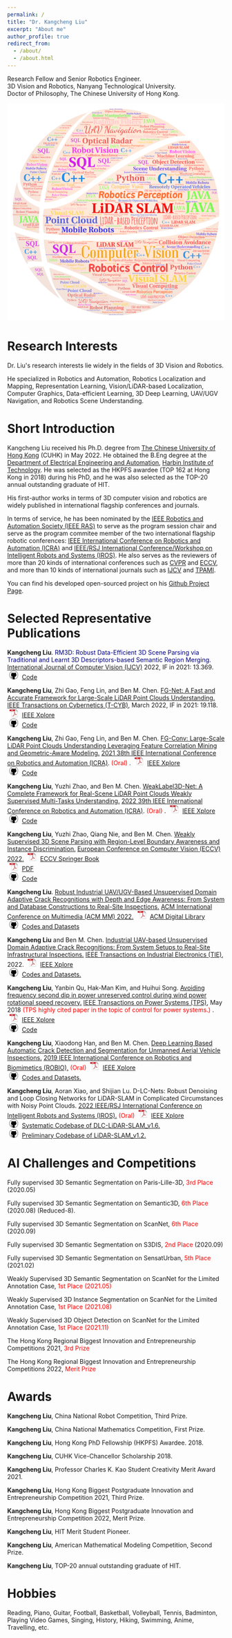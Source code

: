 ```yaml
---
permalink: /
title: "Dr. Kangcheng Liu"
excerpt: "About me"
author_profile: true
redirect_from: 
  - /about/
  - /about.html
---
```


Research Fellow and Senior Robotics Engineer. <br>
3D Vision and Robotics, Nanyang Technological University. <br>
Doctor of Philosophy, The Chinese University of Hong Kong. <br>

<!-- The Chinese University of Hong Kong, Hong Kong SAR, China --> 

![Words](../images/kcliu_keywords-v1.png) 

**Research Interests**
=======
Dr. Liu's research interests lie widely in the fields of 3D Vision and Robotics. 

He specialized in Robotics and Automation, Robotics Localization and Mapping, Representation Learning, Vision/LiDAR-based Localization, Computer Graphics, Data-efficient Learning, 3D Deep Learning, UAV/UGV Navigation, and Robotics Scene Understanding. 


**Short Introduction**
=======
Kangcheng Liu received his Ph.D. degree from [The Chinese University of Hong Kong](https://www.cuhk.edu.hk/english/index.html) (CUHK) in May 2022. He obtained the B.Eng degree at the [Department of Electrical Engineering and Automation](http://hitee.hit.edu.cn/), [Harbin Institute of Technology](http://www.hit.edu.cn/). He was selected as the HKPFS awardee (TOP 162 at Hong Kong in 2018) during his PhD, and he was also selected as the TOP-20 annual outstanding graduate of HIT.

His first-author works in terms of 3D computer vision and robotics are widely published in international flagship conferences and journals. 

In terms of service, he has been nominated by the [IEEE Robotics and Automation Society (IEEE RAS)](http://www.ieee-ras.org/) to serve as the program session chair and serve as the program commitee member of the two international flagship robotic conferences: [IEEE International Conference on Robotics and Automation (ICRA)](https://ieeexplore.ieee.org/xpl/conhome/1000639/all-proceedings) and [IEEE/RSJ International Conference/Workshop on Intelligent Robots and Systems (IROS)](https://ieeexplore.ieee.org/xpl/conhome/1000393/all-proceedings). He also serves as the reviewers of more than 20 kinds of international conferences such as [CVPR](https://cvpr2023.thecvf.com/) and [ECCV](https://link.springer.com/conference/eccv), and more than 10 kinds of international journals such as [IJCV](https://www.springer.com/journal/11263) and [TPAMI](https://ieeexplore.ieee.org/xpl/RecentIssue.jsp?punumber=34).

You can find his developed open-sourced project on his [Github Project Page](https://github.com/KangchengLiu).

<!-- He has ten first-author publications in TOP-tier Computer Vision and Robotics Journals and Conferences, and has 20+ publications in core international journals and conferences indexed by SCI/EI. -->


Selected Representative Publications
======

**Kangcheng Liu**. <font color='Navy'> RM3D: Robust Data-Efficient 3D Scene Parsing via Traditional and Learnt 3D Descriptors-based Semantic Region Merging. </font> [International Journal of Computer Vision (IJCV)](https://www.springer.com/journal/11263,) 2022, IF in 2021: 13.369. 
    <img src="https://raw.githubusercontent.com/KangchengLiu/kangchengliu.github.io/master/images/github_icon.png" width="20" height="20" hspace="5">
    <span><a href="https://github.com/KangchengLiu/RM3D">Code</a></span>

**Kangcheng Liu**, Zhi Gao, Feng Lin, and Ben M. Chen. <font color='Navy'> [FG-Net: A Fast and Accurate Framework for Large-Scale LiDAR Point Clouds Understanding.](https://ieeexplore.ieee.org/abstract/document/9756643/) </font>  [IEEE Transactions on Cybernetics (T-CYB)](https://ieeexplore.ieee.org/xpl/RecentIssue.jsp?punumber=6221036), March 2022, IF in 2021: 19.118. 
    <img src="https://raw.githubusercontent.com/KangchengLiu/kangchengliu.github.io/master/images/pdf_icon.png" width="20" height="20" hspace="5">
    <span><a href="https://ieeexplore.ieee.org/abstract/document/9756643">IEEE Xplore </a></span><br>
    <img src="https://raw.githubusercontent.com/KangchengLiu/kangchengliu.github.io/master/images/github_icon.png" width="20" height="20" hspace="5">
    <span><a href="https://github.com/KangchengLiu/Feature-Geometric-Net-FG-Net">Code</a></span>

**Kangcheng Liu**, Zhi Gao, Feng Lin, and Ben M. Chen. <font color='Navy'> [FG-Conv: Large-Scale LiDAR Point Clouds Understanding Leveraging Feature Correlation Mining and Geometric-Aware Modeling.](https://ieeexplore.ieee.org/abstract/document/9561496) </font> [2021 38th IEEE International Conference on Robotics and Automation (ICRA)](https://ieeexplore.ieee.org/xpl/conhome/1000639/all-proceedings). <font color='Red'> (Oral) </font>.
    <img src="https://raw.githubusercontent.com/KangchengLiu/kangchengliu.github.io/master/images/pdf_icon.png" width="20" height="20" hspace="5">
    <span><a href="https://ieeexplore.ieee.org/abstract/document/9561496">IEEE Xplore </a></span><br>
    <img src="https://raw.githubusercontent.com/KangchengLiu/kangchengliu.github.io/master/images/github_icon.png" width="20" height="20" hspace="5">
    <span><a href="https://github.com/KangchengLiu/Feature-Geometric-Net-FG-Net">Code</a></span>

**Kangcheng Liu**, Yuzhi Zhao, and Ben M. Chen. <font color='Navy'> [WeakLabel3D-Net: A Complete Framework for Real-Scene LiDAR Point Clouds Weakly Supervised Multi-Tasks Understanding.](https://ieeexplore.ieee.org/abstract/document/9811959) </font> [2022 39th IEEE International Conference on Robotics and Automation (ICRA)](https://ieeexplore.ieee.org/xpl/conhome/1000639/all-proceedings). <font color='Red'> (Oral) </font>.
    <img src="https://raw.githubusercontent.com/KangchengLiu/kangchengliu.github.io/master/images/pdf_icon.png" width="20" height="20" hspace="5">
    <span><a href="https://ieeexplore.ieee.org/abstract/document/9811959"> IEEE Xplore </a></span><br>
    <img src="https://raw.githubusercontent.com/KangchengLiu/kangchengliu.github.io/master/images/github_icon.png" width="20" height="20" hspace="5">
    <span><a href="https://github.com/KangchengLiu/RM3D">Code</a></span>

**Kangcheng Liu**, Yuzhi Zhao, Qiang Nie, and Ben M. Chen. <font color='Navy'> [Weakly Supervised 3D Scene Parsing with Region-Level Boundary Awareness and Instance Discrimination.](https://link.springer.com/chapter/10.1007/978-3-031-19815-1_3) </font> [European Conference on Computer Vision (ECCV) 2022.](https://link.springer.com/conference/eccv) <font color='Red'> </font> 
    <img src="https://raw.githubusercontent.com/KangchengLiu/kangchengliu.github.io/master/images/pdf_icon.png" width="20" height="20" hspace="5">
    <span><a href="https://link.springer.com/chapter/10.1007/978-3-031-19815-1_3"> ECCV Springer Book </a></span><br>
    <img src="https://raw.githubusercontent.com/KangchengLiu/kangchengliu.github.io/master/images/pdf_icon.png" width="20" height="20" hspace="5">
    <span><a href="https://www.ecva.net/papers/eccv_2022/papers_ECCV/papers/136880036.pdf"> PDF </a></span><br>
    <img src="https://raw.githubusercontent.com/KangchengLiu/kangchengliu.github.io/master/images/github_icon.png" width="20" height="20" hspace="5">
    <span><a href="https://github.com/KangchengLiu/Weakly-Supervised-3D">Code</a></span>

**Kangcheng Liu**. <font color='Navy'> [Robust Industrial UAV/UGV-Based Unsupervised Domain Adaptive Crack Recognitions with Depth and Edge Awareness: From System and Database Constructions to Real-Site Inspections.](https://dl.acm.org/doi/abs/10.1145/3503161.3548304) </font> [ACM International Conference on Multimedia (ACM MM) 2022.](https://dl.acm.org/conference/mm) <font color='Red'> </font> 
    <img src="https://raw.githubusercontent.com/KangchengLiu/kangchengliu.github.io/master/images/pdf_icon.png" width="20" height="20" hspace="5">
    <span><a href="https://dl.acm.org/doi/abs/10.1145/3503161.3548304"> ACM Digital Library </a></span><br>
    <img src="https://raw.githubusercontent.com/KangchengLiu/kangchengliu.github.io/master/images/github_icon.png" width="20" height="20" hspace="5">
    <span><a href="https://github.com/KangchengLiu/Crack-Detection-and-Segmentation-Dataset-for-UAV-Inspection">Codes and Datasets</a></span>


**Kangcheng Liu** and Ben M. Chen. <font color='Navy'> [Industrial UAV-based Unsupervised Domain Adaptive Crack Recognitions: From System Setups to Real-Site Infrastructural Inspections.](https://ieeexplore.ieee.org/abstract/document/9900135) </font> [IEEE Transactions on Industrial Electronics (TIE),](https://ieeexplore.ieee.org/xpl/RecentIssue.jsp?punumber=41) 2022. <font color='Red'> </font> 
    <img src="https://raw.githubusercontent.com/KangchengLiu/kangchengliu.github.io/master/images/pdf_icon.png" width="20" height="20" hspace="5">
    <span><a href="https://ieeexplore.ieee.org/abstract/document/9900135"> IEEE Xplore </a></span><br>
    <img src="https://raw.githubusercontent.com/KangchengLiu/kangchengliu.github.io/master/images/github_icon.png" width="20" height="20" hspace="5">
    <span><a href="https://github.com/KangchengLiu/Crack-Detection-and-Segmentation-Dataset-for-UAV-Inspection">Codes and Datasets.</a></span>

**Kangcheng Liu**, Yanbin Qu, Hak-Man Kim, and Huihui Song. <font color='Navy'> [Avoiding frequency second dip in power unreserved control during wind power rotational speed recovery.](https://ieeexplore.ieee.org/abstract/document/8064700) </font> [IEEE Transactions on Power Systems (TPS),](https://ieeexplore.ieee.org/xpl/RecentIssue.jsp?punumber=59) May 2018 <font color='Red'> (TPS highly cited paper in the topic of control for power systems.) </font>.      <img src="https://raw.githubusercontent.com/KangchengLiu/kangchengliu.github.io/master/images/pdf_icon.png" width="20" height="20" hspace="5">
    <span><a href="https://ieeexplore.ieee.org/document/8064700">IEEE Xplore</a></span><br>
    <img src="https://raw.githubusercontent.com/KangchengLiu/kangchengliu.github.io/master/images/github_icon.png" width="20" height="20" hspace="5">
    <span><a href="https://github.com/KangchengLiu/Wind_Turbine_Control_Code">Code</a></span>

**Kangcheng Liu**, Xiaodong Han, and Ben M. Chen. <font color='Navy'> [Deep Learning Based Automatic Crack Detection and Segmentation for Unmanned Aerial Vehicle Inspections.](https://ieeexplore.ieee.org/document/8961534) </font> [2019 IEEE International Conference on Robotics and Biomimetics (ROBIO),](https://ieeexplore.ieee.org/xpl/conhome/1000856/all-proceedings) <font color='Red'> (Oral) </font>
    <img src="https://raw.githubusercontent.com/KangchengLiu/kangchengliu.github.io/master/images/pdf_icon.png" width="20" height="20" hspace="5">
    <span><a href="https://ieeexplore.ieee.org/abstract/document/9900135"> IEEE Xplore </a></span><br>
    <img src="https://raw.githubusercontent.com/KangchengLiu/kangchengliu.github.io/master/images/github_icon.png" width="20" height="20" hspace="5">
    <span><a href="https://github.com/KangchengLiu/Crack-Detection-and-Segmentation-Dataset-for-UAV-Inspection">Codes and Datasets.</a></span>

  
**Kangcheng Liu**, Aoran Xiao, and Shijian Lu. D-LC-Nets: Robust Denoising and Loop Closing Networks for LiDAR-SLAM in Complicated Circumstances with Noisy Point Clouds. [2022 IEEE/RSJ International Conference on Intelligent Robots and Systems (IROS).]((https://ieeexplore.ieee.org/xpl/conhome/1000393/all-proceedings)) <font color='Red'> (Oral) </font>      <img src="https://raw.githubusercontent.com/KangchengLiu/kangchengliu.github.io/master/images/pdf_icon.png" width="20" height="20" hspace="5">
    <span><a href="https://ieeexplore.ieee.org/abstract/document/9900135"> IEEE Xplore </a></span><br>
    <img src="https://raw.githubusercontent.com/KangchengLiu/kangchengliu.github.io/master/images/github_icon.png" width="20" height="20" hspace="5">
    <span><a href="https://github.com/KangchengLiu/DLC_LiDAR_SLAM">Systematic Codebase of DLC-LiDAR-SLAM_v1.6.</a></span>    
    <img src="https://raw.githubusercontent.com/KangchengLiu/kangchengliu.github.io/master/images/github_icon.png" width="20" height="20" hspace="5">
    <span><a href="https://github.com/KangchengLiu/slam_resources">Preliminary Codebase of LiDAR-SLAM_v1.2.</a></span>


<!-- **Kangcheng Liu**, and Ben M. Chen.  An Integrated Visual System for Unmanned Aerial Vehicles Following Ground Vehicles: Simulations and Experiments. 2022 International Conference on Control and Automation (ICCA), 2022 <font color='Red'> (Oral) </font>.
  
 **Kangcheng Liu**, and Ben M. Chen.  An Enhanced LiDAR Inertial Localization and Mapping System for Unmanned Ground Vehicles. 2022 International Conference on Control and Automation (ICCA), 2022 <font color='Red'> (Oral) </font>.

**Kangcheng Liu**, **Guidong Yang**, and Ben M. Chen. Datasets and Methods for Boosting Infrastructure Inspection: A Survey on Defect Classification. 2022 International Conference on Control and Automation (ICCA), 2022.

**Kangcheng Liu**, **Guidong Yang**, and Ben M. Chen. Datasets and Methods for Boosting Infrastructure Inspection: A Survey on Defect Segmentation and Detection. 2022 International Conference on Control and Automation (ICCA), 2022.

Yuzhi Zhao, Lai-Man Po, **Kangcheng Liu**, Xuehui Wang, Win-Yin Yu. <font color='Navy'> SVCNet: Real-time Scribble-based Video Colorization with Pyramid Networks</font>. Under Review of IEEE Transactions on Image Processing. 

Yuzhi Zhao, Lai-Man Po, Tingyu Lin, Xuehui Wang, **Kangcheng Liu**, et al. <font color='Navy'> Legacy Photo Editing with Learned Noise Prior</font>. IEEE/CVF Winter Conference on Applications of Computer Vision (WACV), <font color='Red'> (Oral) </font>
  
Jihan Zhang, Ruoyu Wang, Guidong Yang, **Kangcheng Liu**, et al. Sim-in-Real: Digital Twin Based UAV Inspection Process. 2022 International Conference on Unmanned Aircraft Systems (ICUAS), 2022.
  
**Kangcheng Liu**, D-LC-Nets: Robust Denoising and Loop Closing Networks for LiDAR-SLAM in Complicated Circumstances with Noisy Point Clouds. 2022 IEEE/RSJ International Conference on Intelligent Robots and Systems (IROS). <font color='Red'> (Oral) </font> July 2018--> 
  
  
**AI Challenges and Competitions**
======

Fully supervised 3D Semantic Segmentation on Paris-Lille-3D, <font color='Red'>3rd Place</font> (2020.05)  <br>

Fully supervised 3D Semantic Segmentation on Semantic3D, <font color='Red'>6th Place</font> (2020.08) (Reduced-8).   <br>

Fully supervised 3D Semantic Segmentation on ScanNet, <font color='Red'>6th Place</font> (2020.09) <br>

Fully supervised 3D Semantic Segmentation on S3DIS, <font color='Red'>2nd Place</font> (2020.09) <br>

Fully supervised 3D Semantic Segmentation on SensatUrban, <font color='Red'>5th Place</font> (2021.02) <br>

Weakly Supervised 3D Semantic Segmentation on ScanNet for the Limited Annotation Case, <font color='Red'>1st Place (2021.05)</font> <br>

<!-- Weakly Supervised 3D Semantic Segmentation on ScanNet for the Limited Reconstruction Case,   <font color='Red'>1st Place</font> (2021.08) <br> -->

Weakly Supervised 3D Instance Segmentation on ScanNet for the Limited Annotation Case, <font color='Red'>1st Place (2021.08)</font> <br>

<!--  Weakly Supervised 3D Instance Segmentation on ScanNet for the Limited Reconstruction Case, <font color='Red'>1st Place (2021.08)</font> <br> -->

Weakly Supervised 3D Object Detection on ScanNet for the Limited Annotation Case, <font color='Red'>1st Place (2021.11)</font>  <br>

<!-- Weakly Supervised 3D Object Detection on ScanNet Benchmark the Limited Reconstruction Case, <font color='Red'>1st Place (2021.11)</font>  <br> -->
The Hong Kong Regional Biggest Innovation and Entrepreneurship Competitions 2021, <font color='Red'>3rd Prize</font> <br>

The Hong Kong Regional Biggest Innovation and Entrepreneurship Competitions 2022, <font color='Red'>Merit Prize</font> <br>

Awards
======


**Kangcheng Liu**, China National Robot Competition, Third Prize.

**Kangcheng Liu**, China National Mathematics Competition, First Prize.

**Kangcheng Liu**,  Hong Kong PhD Fellowship (HKPFS) Awardee. 2018.

**Kangcheng Liu**,  CUHK Vice-Chancellor Scholarship 2018.

**Kangcheng Liu**, Professor Charles K. Kao Student Creativity Merit Award 2021.

**Kangcheng Liu**, Hong Kong Biggest Postgraduate Innovation and Entrepreneurship Competition 2021, Third Prize.

**Kangcheng Liu**, Hong Kong Biggest Postgraduate Innovation and Entrepreneurship Competition 2022, Merit Prize.

**Kangcheng Liu**, HIT Merit Student Pioneer.

**Kangcheng Liu**, American Mathematical Modeling Competition, Second Prize.

**Kangcheng Liu**,  TOP-20 annual outstanding graduate of HIT.


Hobbies
======

Reading, Piano, Guitar, Football, Basketball, Volleyball, Tennis, Badminton, Playing Video Games, Singing, History, Hiking, Swimming, Anime, Travelling, etc.


